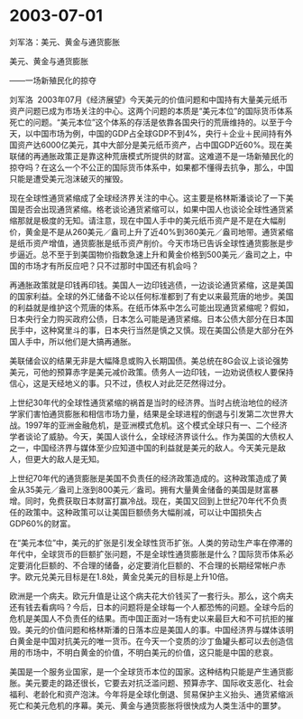# 2003-07-01

刘军洛：美元、黄金与通货膨胀

美元、黄金与通货膨胀

——一场新殖民化的掠夺

刘军洛  2003年07月《经济展望》今天美元的价值问题和中国持有大量美元纸币资产问题已成为市场关注的中心。这两个问题的本质是“美元本位”的国际货币体系死亡的问题。“美元本位”这个体系的存活是依靠各国央行的荒唐维持的。以至于今天，以中国市场为例，中国的GDP占全球GDP不到4%，央行＋企业＋民间持有外国资产达6000亿美元，其中大部分是美元纸币资产，占中国GDP近60%。现在美联储的再通胀政策正是靠这种荒唐模式所提供的财富。这难道不是一场新殖民化的掠夺吗？在这么一个不公正的国际货币体系中，如果都不懂得去抗争，那么，中国只能是遭受美元泡沫破灭的摧毁。

现在全球性通货紧缩成了全球经济界关注的中心。这主要是格林斯潘谈论了一下美国是否会出现通货紧缩。格老谈论通货紧缩可以，如果中国人也谈论全球性通货紧缩那就是极度的无知。请注意，现在中国人手中的美元纸币资产是不是在大幅削价，黄金是不是从260美元／盎司上升了近40%到360美元／盎司地带。通货紧缩是纸币资产增值，通货膨胀是纸币资产削价。今天市场已告诉全球性通货膨胀是步步逼近。总不至于到美国物价指数急速上升和黄金价格到500美元／盎司之上，中国的市场才有所反应吧？只不过那时中国还有机会吗？

再通胀政策就是印钱再印钱。美国人一边印钱逃债，一边谈论通货紧缩，这是美国的国家利益。全球的外汇储备不论以任何标准都到了有史以来最荒唐的地步。美国的利益就是维护这个荒唐的体系。在纸币体系中怎么可能出现通货紧缩呢？假如，日本央行全力购买政府公债，日本怎么可能是通货紧缩。日本公债大部分在日本国民手中，这种窝里斗的事，日本央行当然是慎之又慎。现在美国公债是大部分在外国人手中，所以他们是大搞再通胀。

美联储会议的结果无非是大幅降息或购入长期国债。美总统在8G会议上谈论强势美元，可他的预算赤字是美元减价政策。债务人一边印钱，一边劝说债权人要保持信心，这是天经地义的事。只不过，债权人对此茫茫然得过分。

上世纪30年代的全球性通货紧缩的祸首是当时的经济界。当时占统治地位的经济学家们害怕通货膨胀和相信市场力量，结果是全球进程的倒退与引发第二次世界大战。1997年的亚洲金融危机，是亚洲模式危机。这个模式全球只有一、二个经济学者谈论了威胁。今天，美国人谈什么，全球经济界谈什么。作为美国的大债权人之一，中国经济界与媒体至少应知道中国的利益就是美元的敌人。今天美元是敌人，但更大的敌人是无知。

上世纪70年代的通货膨胀是美国不负责任的经济政策造成的。这种政策造成了黄金从35美元／盎司上涨到800美元／盎司。拥有大量黄金储备的美国是财富暴增。同时，免费获取日本财富打赢冷战。现在，美国又回到上世纪70年代不负责任的政策中。这种政策可以让美国巨额债务大幅削减，可以让中国损失占GDP60%的财富。

在“美元本位”中，美元的扩张是引发全球性货币扩张。人类的劳动生产率在停滞的年代中，全球货币的巨额扩张问题，不是全球性通货膨胀是什么？国际货币体系必定要消化巨额的、不合理的储备，必定要消化巨额的、不合理的长期经常帐户赤字。欧元兑美元目标是在1.8处，黄金兑美元的目标是上升10倍。

欧洲是一个病夫。欧元升值是让这个病夫花大价钱买了一套行头。那么，这个病夫还有钱去看病吗？今后，日本的问题将是全球每一个人都恐怖的问题。全球今后的危机是美国人不负责任的结果。而中国正面对一场有史以来最巨大和不可抗拒的摧毁。美元的价值问题和格林斯潘的日落本应是美国人的事。中国经济界与媒体该明白黄金是中国对抗美元的唯一货币。在今天一个变质的沙丁鱼罐头都可以去创造信用的市场中，不明白黄金的价值，不明白美元的价值，这只能是中国的悲哀。

美国是一个服务业国家，是一个全球货币本位的国家。这种结构只能是产生通货膨胀。美元要走的路还很长，它要去对抗泛滥问题、预算赤字、国际收支恶化、社会福利、老龄化和资产泡沫。今年将是全球化倒退、贸易保护主义抬头、通货紧缩派死亡和美元危机的序幕。美元、黄金与通货膨胀将很快成为人类生活中的噩梦。

